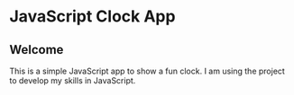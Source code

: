 # JavaScript Clock App

## Welcome

This is a simple JavaScript app to show a fun clock. I am using the project to develop my skills in JavaScript. 
